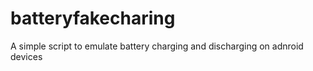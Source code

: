 # batteryfakecharing
A simple script to emulate battery charging and discharging on adnroid devices
